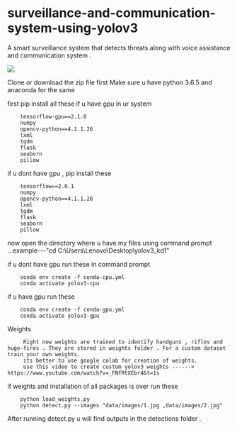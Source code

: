 # surveillance-and-communication-system-using-yolov3
A smart surveillance system that detects threats along with voice assistance and communication system .

![](https://github.com/garaofthesand/surveillance-and-communication-system-using-yolov3/blob/master/Screeanshot%20(26).png)

Clone or download the zip file first
Make sure u  have python 3.6.5 and anaconda for the same

first pip install all these if u have gpu in ur system

        tensorflow-gpu==2.1.0
        numpy
        opencv-python==4.1.1.26
        lxml
        tqdm
        flask
        seaborn
        pillow
 if u dont have gpu , pip install these
 
        tensorflow==2.0.1
        numpy
        opencv-python==4.1.1.26
        lxml
        tqdm
        flask
        seaborn
        pillow
      
now open the directory where u have my files  using command prompt ...example---"cd C:\Users\Lenovo\Desktop\yolov3_kd1"



if u dont have gpu run these in command prompt

        conda env create -f conda-cpu.yml
        conda activate yolov3-cpu
        
if u have gpu run these

        conda env create -f conda-gpu.yml
        conda activate yolov3-gpu
        
Weights
        
         Right now weights are trained to identify handguns , rifles and huge-fires . They are stored in weights folder . For a custom dataset train your own weights.
         its better to use google colab for creation of weights.
         use this video to create custom yolov3 weights ------> https://www.youtube.com/watch?v=_FNfRtXEbr4&t=1s

if weights and installation of all packages is over run these

        python load_weights.py
        python detect.py --images "data/images/1.jpg ,data/images/2.jpg"
   
After running detect.py u will find outputs in the detections folder .
